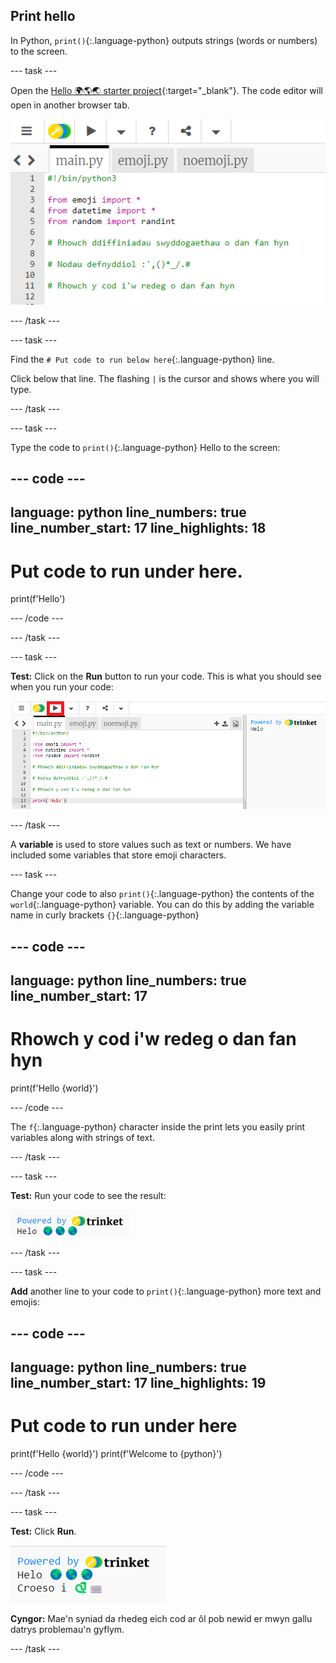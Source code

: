 ## Print hello

In Python, `print()`{:.language-python} outputs strings (words or numbers) to the screen.

--- task ---

Open the [Hello 🌍🌎🌏 starter project](https://editor.raspberrypi.org/en/projects/hello-world-starter){:target="_blank"}. The code editor will open in another browser tab.

![The code editor with project starter code on the left in the code area. On the right is the blank output area.](images/starter_project.png)

--- /task ---

--- task ---

Find the `# Put code to run below here`{:.language-python} line.

Click below that line. The flashing `|` is the cursor and shows where you will type.

--- /task ---

--- task ---

Type the code to `print()`{:.language-python} Hello to the screen:

--- code ---
---
language: python line_numbers: true line_number_start: 17
line_highlights: 18
---
# Put code to run under here.
print(f'Hello')

--- /code ---

--- /task ---

--- task ---

**Test:** Click on the **Run** button to run your code. This is what you should see when you run your code:

![The Run icon highlighted with 'Hello' showing in the output area. ](images/run_hello.png)

--- /task ---

A **variable** is used to store values such as text or numbers. We have included some variables that store emoji characters.

--- task ---

Change your code to also `print()`{:.language-python} the contents of the `world`{:.language-python} variable. You can do this by adding the variable name in curly brackets `{}`{:.language-python}


--- code ---
---
language: python line_numbers: true
line_number_start: 17
---
# Rhowch y cod i'w redeg o dan fan hyn
print(f'Hello {world}')

--- /code ---

The `f`{:.language-python} character inside the print lets you easily print variables along with strings of text.

--- /task ---

--- task ---

**Test:** Run your code to see the result:

![The updated line of code in the code area with the word 'Hello' followed by three world emojis showing in the output area.](images/run_hello_world.png)

--- /task ---

--- task ---

**Add** another line to your code to `print()`{:.language-python} more text and emojis:

--- code ---
---
language: python line_numbers: true line_number_start: 17
line_highlights: 19
---
# Put code to run under here
print(f'Hello {world}') print(f'Welcome to {python}')

--- /code ---

--- /task ---

--- task ---

**Test:** Click **Run**.

![The additional line of code in the code editor with the word 'Hello' followed by three world emojis and the words 'Welcome to' followed by an emoji snake and keyboard showing in the output area.](images/run_multiple.png)

**Cyngor:** Mae'n syniad da rhedeg eich cod ar ôl pob newid er mwyn gallu datrys problemau'n gyflym.


--- /task ---


